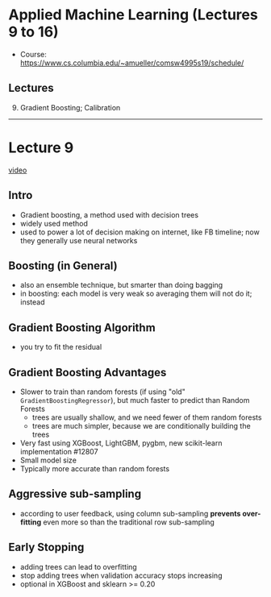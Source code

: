 # Applied Machine Learning (Lectures 9 to 16)
- Course:  https://www.cs.columbia.edu/~amueller/comsw4995s19/schedule/


## Lectures
9.  Gradient Boosting; Calibration

---

# Lecture 9
[video](https://www.youtube.com/watch?v=OC3qmxGh2gc&list=PL_pVmAaAnxIQGzQS2oI3OWEPT-dpmwTfA&index=9)

## Intro
- Gradient boosting, a method used with decision trees
- widely used method
- used to power a lot of decision making on internet, like FB timeline; now they generally use neural networks

## Boosting (in General)
- also an ensemble technique, but smarter than doing bagging 
- in boosting:  each model is very weak so averaging them will not do it; instead

## Gradient Boosting Algorithm
- you try to fit the residual

## Gradient Boosting Advantages
- Slower to train than random forests (if using "old" `GradientBoostingRegressor`), but much faster to predict than Random Forests
  - trees are usually shallow, and we need fewer of them random forests
  - trees are much simpler, because we are conditionally building the trees 
- Very fast using XGBoost, LightGBM, pygbm, new scikit-learn implementation #12807
- Small model size
- Typically more accurate than random forests

## Aggressive sub-sampling
- according to user feedback, using column sub-sampling **prevents over-fitting** even more so than the traditional row sub-sampling

## Early Stopping
- adding trees can lead to overfitting
- stop adding trees when validation accuracy stops increasing
- optional in XGBoost and sklearn >= 0.20

